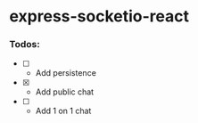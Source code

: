 # express-socketio-react

### Todos:
- [ ] - Add persistence
- [x] - Add public chat
- [ ] - Add 1 on 1 chat
